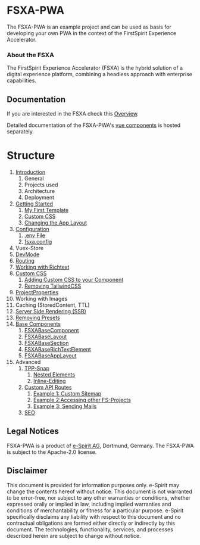 # FSXA-PWA

The FSXA-PWA is an example project and can be used as basis for developing your own PWA
in the context of the FirstSpirit Experience Accelerator.

### About the FSXA

The FirstSpirit Experience Accelerator (FSXA) is the hybrid solution of a digital
experience platform, combining a headless approach with enterprise capabilities.

## Documentation

If you are interested in the FSXA check this [Overview](https://docs.e-spirit.com/module/fsxa/overview/benefits-hybrid/index.html).

Detailed documentation of the FSXA-PWA's [vue components](https://enterprise-fsxa-ui.e-spirit.cloud/) is hosted separately.

# Structure

1. [Introduction](./docs/Introduction.md)
   1. General
   2. Projects used
   3. Architecture
   4. Deployment
2. [Getting Started](./docs/getting-started/index.md#getting-started)
   1. [My First Template](./docs/getting-started/index.md#my-first-template)
   2. [Custom CSS](./docs/getting-started/index.md#custom-css)
   3. [Changing the App Layout](./docs/getting-started/index.md#changing-the-app-layout)
3. [Configuration](./docs/Configuration.md)
   1. [.env File](./docs/configuration.md#env-file)
   2. [fsxa.config](./docs/Configuration.md#fsxaconfig)
4. Vuex-Store
5. [DevMode](./docs/DevMode.md)
6. [Routing](./docs/Routing.md)
7. [Working with Richtext](./docs/Richtext.md)
8. [Custom CSS](./docs/css/index.md)
   1. [Adding Custom CSS to your Component](./docs/css/Component.md)
   2. [Removing TailwindCSS](./docs/css/RemovingTailwind.md)
9. [ProjectProperties](./docs/ProjectProperties.md)
10. Working with Images
11. Caching (StoredContent, TTL)
12. [Server Side Rendering (SSR)](./docs/SSR.md)
13. [Removing Presets](./docs/RemovingPresets.md)
14. [Base Components](./docs/components/index.md)
    1. [FSXABaseComponent](./docs/components/FSXABaseComponent.md)
    2. [FSXABaseLayout](./docs/components/FSXABaseLayout.md)
    3. [FSXABaseSection](./docs/components/FSXABaseSection.md)
    4. [FSXABaseRichTextElement](./docs/components/FSXABaseRichTextElement.md)
    5. [FSXABaseAppLayout](./docs/components/FSXABaseAppLayout.md)
15. Advanced
    1. [TPP-Snap](./docs/advanced/TPP-Snap.md)
       1. [Nested Elements](./docs/advanced/TPP-Snap.md#nested-elements)
       2. [Inline-Editing](./docs/advanced/TPP-Snap.md#inline-editing)
    2. [Custom API Routes](./docs/advanced/custom-api-routes/index.md)
       1. [Example 1: Custom Sitemap](./docs/advanced/custom-api-routes/CustomSitemap.md)
       2. [Example 2:Accessing other FS-Projects](./docs/advanced/custom-api-routes/AccessingOtherProjects.md)
       3. [Example 3: Sending Mails](./docs/advanced/custom-api-routes/SendingMails.md)
    3. [SEO](./docs/advanced/SEO.md)

## Legal Notices

FSXA-PWA is a product of [e-Spirit AG](http://www.e-spirit.com), Dortmund, Germany.
The FSXA-PWA is subject to the Apache-2.0 license.

## Disclaimer

This document is provided for information purposes only.
e-Spirit may change the contents hereof without notice.
This document is not warranted to be error-free, nor subject to any
other warranties or conditions, whether expressed orally or
implied in law, including implied warranties and conditions of
merchantability or fitness for a particular purpose. e-Spirit
specifically disclaims any liability with respect to this document
and no contractual obligations are formed either directly or
indirectly by this document. The technologies, functionality, services,
and processes described herein are subject to change without notice.
